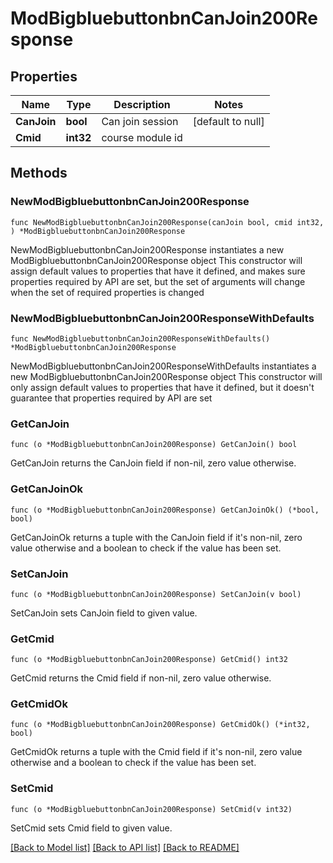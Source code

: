 # ModBigbluebuttonbnCanJoin200Response

## Properties

Name | Type | Description | Notes
------------ | ------------- | ------------- | -------------
**CanJoin** | **bool** | Can join session | [default to null]
**Cmid** | **int32** | course module id | 

## Methods

### NewModBigbluebuttonbnCanJoin200Response

`func NewModBigbluebuttonbnCanJoin200Response(canJoin bool, cmid int32, ) *ModBigbluebuttonbnCanJoin200Response`

NewModBigbluebuttonbnCanJoin200Response instantiates a new ModBigbluebuttonbnCanJoin200Response object
This constructor will assign default values to properties that have it defined,
and makes sure properties required by API are set, but the set of arguments
will change when the set of required properties is changed

### NewModBigbluebuttonbnCanJoin200ResponseWithDefaults

`func NewModBigbluebuttonbnCanJoin200ResponseWithDefaults() *ModBigbluebuttonbnCanJoin200Response`

NewModBigbluebuttonbnCanJoin200ResponseWithDefaults instantiates a new ModBigbluebuttonbnCanJoin200Response object
This constructor will only assign default values to properties that have it defined,
but it doesn't guarantee that properties required by API are set

### GetCanJoin

`func (o *ModBigbluebuttonbnCanJoin200Response) GetCanJoin() bool`

GetCanJoin returns the CanJoin field if non-nil, zero value otherwise.

### GetCanJoinOk

`func (o *ModBigbluebuttonbnCanJoin200Response) GetCanJoinOk() (*bool, bool)`

GetCanJoinOk returns a tuple with the CanJoin field if it's non-nil, zero value otherwise
and a boolean to check if the value has been set.

### SetCanJoin

`func (o *ModBigbluebuttonbnCanJoin200Response) SetCanJoin(v bool)`

SetCanJoin sets CanJoin field to given value.


### GetCmid

`func (o *ModBigbluebuttonbnCanJoin200Response) GetCmid() int32`

GetCmid returns the Cmid field if non-nil, zero value otherwise.

### GetCmidOk

`func (o *ModBigbluebuttonbnCanJoin200Response) GetCmidOk() (*int32, bool)`

GetCmidOk returns a tuple with the Cmid field if it's non-nil, zero value otherwise
and a boolean to check if the value has been set.

### SetCmid

`func (o *ModBigbluebuttonbnCanJoin200Response) SetCmid(v int32)`

SetCmid sets Cmid field to given value.



[[Back to Model list]](../README.md#documentation-for-models) [[Back to API list]](../README.md#documentation-for-api-endpoints) [[Back to README]](../README.md)


